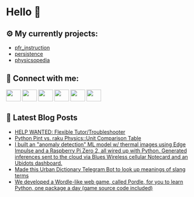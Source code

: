 # Hello 👋

## ⚙️ My currently projects:
- [pfr_instruction](https://github.com/bullbesh/pfr_instruction)
- [persistence](https://github.com/bullbesh/persistence)
- [physicsopedia](https://github.com/bullbesh/physicsopedia)

## 🔎 Connect with me:
[<img height="32" width="40" src="https://cdn.jsdelivr.net/npm/simple-icons@v5/icons/telegram.svg" />](https://t.me/bullbesh)
[<img height="32" width="40" src="https://cdn.jsdelivr.net/npm/simple-icons@v5/icons/vk.svg" />](https://vk.com/bullbesh)
[<img height="32" width="40" src="https://cdn.jsdelivr.net/npm/simple-icons@v5/icons/twitter.svg" />](https://twitter.com/bullbesh1)
[<img height="32" width="40" src="https://cdn.jsdelivr.net/npm/simple-icons@v5/icons/instagram.svg" />](https://www.instagram.com/bullbesh)
[<img height="32" width="40" src="https://cdn.jsdelivr.net/npm/simple-icons@v5/icons/reddit.svg" />](https://www.reddit.com/user/bullbesh)
[<img height="32" width="40" src="https://cdn.jsdelivr.net/npm/simple-icons@v5/icons/youtube.svg" />](https://www.youtube.com/channel/UCtfjRs6uzgq5mfm8S06WTcg)

## 📕 Latest Blog Posts
<!-- BLOG-POST-LIST:START -->
- [HELP WANTED: Flexible Tutor/Troubleshooter](https://www.reddit.com/r/Python/comments/suz39g/help_wanted_flexible_tutortroubleshooter/)
- [Python Pint vs. raku Physics::Unit Comparison Table](https://www.reddit.com/r/Python/comments/suv3ng/python_pint_vs_raku_physicsunit_comparison_table/)
- [I built an &quot;anomaly detection&quot; ML model w/ thermal images using Edge Impulse and a Raspberry Pi Zero 2, all wired up with Python. Generated inferences sent to the cloud via Blues Wireless cellular Notecard and an Ubidots dashboard.](https://www.reddit.com/r/Python/comments/suuxns/i_built_an_anomaly_detection_ml_model_w_thermal/)
- [Made this Urban Dictionary Telegram Bot to look up meanings of slang terms](https://www.reddit.com/r/Python/comments/suty71/made_this_urban_dictionary_telegram_bot_to_look/)
- [We developed a Wordle-like web game, called Pordle, for you to learn Python, one package a day &lpar;game source code included&rpar;](https://www.reddit.com/r/Python/comments/sutjqo/we_developed_a_wordlelike_web_game_called_pordle/)
<!-- BLOG-POST-LIST:END -->
